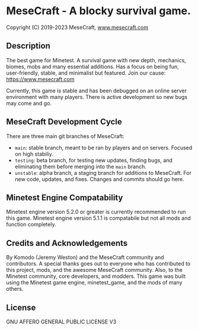 MeseCraft - A blocky survival game.
==========================
Copyright (C) 2019-2023 MeseCraft, www.mesecraft.com

Description
-------------------------
The best game for Minetest. A survival game with new depth, mechanics, biomes, mobs and many essential additions. Has a focus on being fun, user-friendly, stable, and minimalist but featured. Join our cause: https://www.mesecraft.com

Currently, this game is stable and has been debugged on an online server environment with many players. There is active development so new bugs may come and go.

MeseCraft Development Cycle
-------------------------
There are three main git branches of MeseCraft:
* `main`: stable branch, meant to be ran by players and on servers. Focused on high stabiliy.
* `testing`: beta branch, for testing new updates, finding bugs, and eliminating them before merging into the `main` branch.
* `unstable`: alpha branch, a staging branch for additions to MeseCraft. For new code, updates, and fixes. Changes and commits should go here.

Minetest Engine Compatability
--------------------------
Minetest engine version 5.2.0 or greater is currently recommended to run this game.
Minetest engine version 5.1.1 is compatabile but not all mods and function completely.

Credits and Acknowledgements
-------------------------
By Komodo (Jeremy Weston) and the MeseCraft community and contributors.
A special thanks goes out to everyone who has contributed to this project, mods, and the awesome MeseCraft community. Also, to the Minetest community, core developers, and modders. This game was built using the Minetest game engine, minetest_game, and the mods of many others.

License
--------------------------
GNU AFFERO GENERAL PUBLIC LICENSE V3
